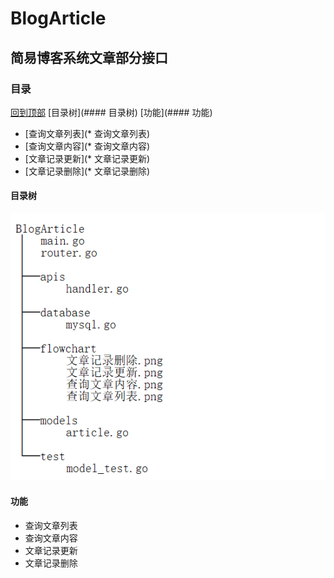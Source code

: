 # BlogArticle

## 简易博客系统文章部分接口

### 目录
[回到顶部](#readme)
[目录树](#### 目录树)
[功能](#### 功能)
 * [查询文章列表](* 查询文章列表)
 * [查询文章内容](* 查询文章内容)
 * [文章记录更新](* 文章记录更新)
 * [文章记录删除](* 文章记录删除)

#### 目录树
![404 找不到！](https://github.com/jookme/BlogArticle/blob/master/tree.png "目录树")

#### 功能
  * 查询文章列表
  * 查询文章内容
  * 文章记录更新
  * 文章记录删除


